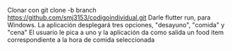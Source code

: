 Clonar con git clone -b branch https://github.com/smj3153/codigoindividual.git
Darle flutter run, para Windows.
La aplicación desplegará tres opciones, "desayuno", "comida" y "cena"
El usuario le pica a uno y la aplicación da como salida un food item correspondiente a la hora de comida seleccionada
